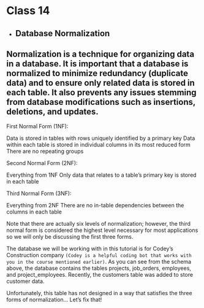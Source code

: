 # Class 14

* ##  Database Normalization
Normalization is a technique for organizing data in a database. It is important that a database is normalized to minimize redundancy (duplicate data) and to ensure only related data is stored in each table. It also prevents any issues stemming from database modifications such as insertions, deletions, and updates.
---
First Normal Form (1NF):

Data is stored in tables with rows uniquely identified by a primary key
Data within each table is stored in individual columns in its most reduced form
There are no repeating groups

Second Normal Form (2NF):

Everything from 1NF
Only data that relates to a table’s primary key is stored in each table

Third Normal Form (3NF):

Everything from 2NF
There are no in-table dependencies between the columns in each table

Note that there are actually six levels of normalization; however, the third normal form is considered the highest level necessary for most applications so we will only be discussing the first three forms.

The database we will be working with in this tutorial is for Codey’s Construction company `(Codey is a helpful coding bot that works with you in the course mentioned earlier)`. As you can see from the schema above, the database contains the tables projects, job_orders, employees, and project_employees. Recently, the customers table was added to store customer data.

Unfortunately, this table has not designed in a way that satisfies the three forms of normalization… Let’s fix that!